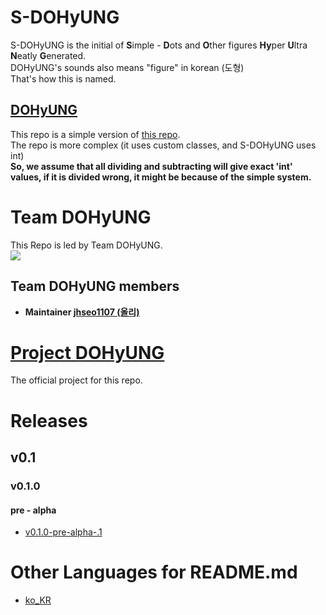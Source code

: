 # S-DOHyUNG
S-DOHyUNG is the initial of **S**imple - **D**ots and **O**ther figures **Hy**per **U**ltra **N**eatly **G**enerated.  
DOHyUNG's sounds also means "figure" in korean (도형)  
That's how this is named.  
## [DOHyUNG](https://github.com/OlliStudio/DOHyUNG-Java)
This repo is a simple version of [this repo](https://github.com/OlliStudio/DOHyUNG-Java).  
The repo is more complex (it uses custom classes, and S-DOHyUNG uses int)  
**So, we assume that all dividing and subtracting will give exact 'int' values, if it is divided wrong, it might be because of the simple system.**

# Team DOHyUNG
This Repo is led by Team DOHyUNG.   
![](https://avatars0.githubusercontent.com/t/2815408?s=280&v=4)
## Team DOHyUNG members
- **Maintainer [jhseo1107 (올리)](https://github.com/jhseo1107)**
# [Project DOHyUNG](https://github.com/orgs/OlliStudio/projects/2)
The official project for this repo.  

# Releases

## v0.1

### v0.1.0

#### pre - alpha

- [v0.1.0-pre-alpha-.1](https://github.com/OlliStudio/S-DOHyUNG-Java/releases/tag/v0.1.0-pre-alpha.1)

# Other Languages for README.md
- [ko_KR](https://github.com/OlliStudio/S-DOHyUNG-Java/blob/master/readme/README_KR.md)
